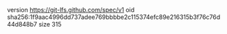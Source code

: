 version https://git-lfs.github.com/spec/v1
oid sha256:1f9aac4996dd737adee769bbbbe2c115374efc89e216315b3f76c76d44d848b7
size 315
